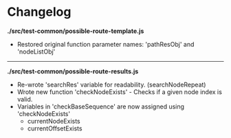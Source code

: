 # Changelog

**./src/test-common/possible-route-template.js**
* Restored original function parameter names: 'pathResObj' and 'nodeListObj'

---

**./src/test-common/possible-route-results.js**
* Re-wrote 'searchRes' variable for readability. (searchNodeRepeat)
* Wrote new function 'checkNodeExists' - Checks if a given node index is valid.
* Variables in 'checkBaseSequence' are now assigned using 'checkNodeExists'
	* currentNodeExists
	* currentOffsetExists